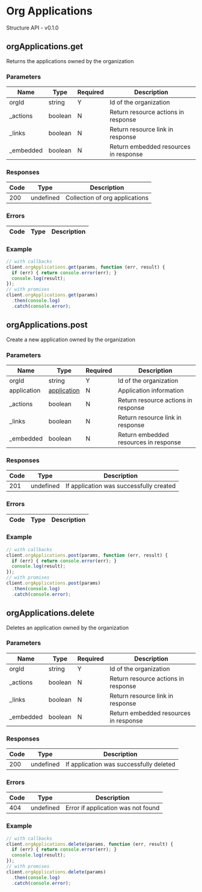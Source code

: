 # Org Applications
Structure API - v0.1.0

## orgApplications.get
Returns the applications owned by the organization



### Parameters
| Name | Type | Required | Description |
| ---- | ---- | -------- | ----------- |
| orgId | string | Y | Id of the organization |
| _actions | boolean | N | Return resource actions in response |
| _links | boolean | N | Return resource link in response |
| _embedded | boolean | N | Return embedded resources in response |

### Responses
| Code | Type | Description |
| ---- | ---- | ----------- |
| 200 | undefined | Collection of org applications |

### Errors
| Code | Type | Description |
| ---- | ---- | ----------- |

### Example
```javascript
// with callbacks
client.orgApplications.get(params, function (err, result) {
  if (err) { return console.error(err); }
  console.log(result);
});
// with promises
client.orgApplications.get(params)
  .then(console.log)
  .catch(console.error);
```
## orgApplications.post
Create a new application owned by the organization



### Parameters
| Name | Type | Required | Description |
| ---- | ---- | -------- | ----------- |
| orgId | string | Y | Id of the organization |
| application | [application](_schemas.md#application) | N | Application information |
| _actions | boolean | N | Return resource actions in response |
| _links | boolean | N | Return resource link in response |
| _embedded | boolean | N | Return embedded resources in response |

### Responses
| Code | Type | Description |
| ---- | ---- | ----------- |
| 201 | undefined | If application was successfully created |

### Errors
| Code | Type | Description |
| ---- | ---- | ----------- |

### Example
```javascript
// with callbacks
client.orgApplications.post(params, function (err, result) {
  if (err) { return console.error(err); }
  console.log(result);
});
// with promises
client.orgApplications.post(params)
  .then(console.log)
  .catch(console.error);
```
## orgApplications.delete
Deletes an application owned by the organization



### Parameters
| Name | Type | Required | Description |
| ---- | ---- | -------- | ----------- |
| orgId | string | Y | Id of the organization |
| _actions | boolean | N | Return resource actions in response |
| _links | boolean | N | Return resource link in response |
| _embedded | boolean | N | Return embedded resources in response |

### Responses
| Code | Type | Description |
| ---- | ---- | ----------- |
| 200 | undefined | If application was successfully deleted |

### Errors
| Code | Type | Description |
| ---- | ---- | ----------- |
| 404 | undefined | Error if application was not found |

### Example
```javascript
// with callbacks
client.orgApplications.delete(params, function (err, result) {
  if (err) { return console.error(err); }
  console.log(result);
});
// with promises
client.orgApplications.delete(params)
  .then(console.log)
  .catch(console.error);
```
